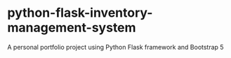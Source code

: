 # python-flask-inventory-management-system
A personal portfolio project using Python Flask framework and Bootstrap 5
